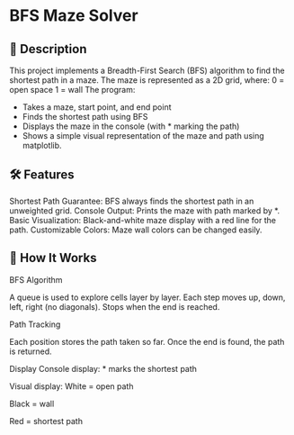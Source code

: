 # BFS Maze Solver
## 📌 Description

This project implements a Breadth-First Search (BFS) algorithm to find the shortest path in a maze.
The maze is represented as a 2D grid, where:
0 = open space
1 = wall
The program:
-  Takes a maze, start point, and end point
-  Finds the shortest path using BFS
-  Displays the maze in the console (with * marking the path)
-  Shows a simple visual representation of the maze and path using matplotlib.

## 🛠 Features

Shortest Path Guarantee: BFS always finds the shortest path in an unweighted grid.
Console Output: Prints the maze with path marked by *.
Basic Visualization: Black-and-white maze display with a red line for the path.
Customizable Colors: Maze wall colors can be changed easily.

## 📜 How It Works

BFS Algorithm

A queue is used to explore cells layer by layer.
Each step moves up, down, left, right (no diagonals).
Stops when the end is reached.

Path Tracking

Each position stores the path taken so far.
Once the end is found, the path is returned.

Display
Console display: * marks the shortest path

Visual display:
White = open path

Black = wall

Red = shortest path
